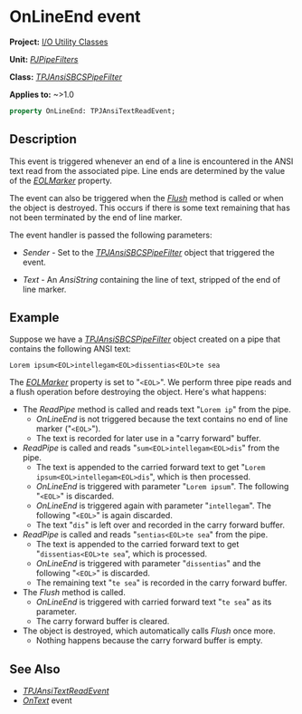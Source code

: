 # OnLineEnd event

**Project:** [I/O Utility Classes](../API.md)

**Unit:** [_PJPipeFilters_](./PJPipeFilters.md)

**Class:** [_TPJAnsiSBCSPipeFilter_](./TPJAnsiSBCSPipeFilter.md)

**Applies to:** ~>1.0

```pascal
property OnLineEnd: TPJAnsiTextReadEvent;
```

## Description

This event is triggered whenever an end of a line is encountered in the ANSI text read from the associated pipe. Line ends are determined by the value of the [_EOLMarker_](./TPJAnsiSBCSPipeFilter-EOLMarker.md) property.

The event can also be triggered when the [_Flush_](./TPJAnsiSBCSPipeFilter-Flush.md) method is called or when the object is destroyed. This occurs if there is some text remaining that has not been terminated by the end of line marker.

The event handler is passed the following parameters:

* _Sender_ - Set to the [_TPJAnsiSBCSPipeFilter_](./TPJAnsiSBCSPipeFilter.md) object that triggered the event.

* _Text_ - An _AnsiString_ containing the line of text, stripped of the end of line marker.

## Example

Suppose we have a [_TPJAnsiSBCSPipeFilter_](./TPJAnsiSBCSPipeFilter.md) object created on a pipe that contains the following ANSI text:

    Lorem ipsum<EOL>intellegam<EOL>dissentias<EOL>te sea

The [_EOLMarker_](./TPJAnsiSBCSPipeFilter-EOLMarker.md) property is set to "`<EOL>`". We perform three pipe reads and a flush operation before destroying the object. Here's what happens:

* The _ReadPipe_ method is called and reads text "`Lorem ip`" from the pipe.
  * _OnLineEnd_ is not triggered because the text contains no end of line marker ("`<EOL>`").
  * The text is recorded for later use in a "carry forward" buffer.
* _ReadPipe_ is called and reads "`sum<EOL>intellegam<EOL>dis`" from the pipe.
  * The text is appended to the carried forward text to get "`Lorem ipsum<EOL>intellegam<EOL>dis`", which is then processed.
  * _OnLineEnd_ is triggered with parameter "`Lorem ipsum`". The following "`<EOL>`" is discarded.
  * _OnLineEnd_ is triggered again with parameter "`intellegam`". The following "`<EOL>`" is again discarded.
  * The text "`dis`" is left over and recorded in the carry forward buffer.
* _ReadPipe_ is called and reads "`sentias<EOL>te sea`" from the pipe.
  * The text is appended to the carried forward text to get "`dissentias<EOL>te sea`", which is processed.
  * _OnLineEnd_ is triggered with parameter "`dissentias`" and the following "`<EOL>`" is discarded.
  * The remaining text "`te sea`" is recorded in the carry forward buffer.
* The _Flush_ method is called.
  * _OnLineEnd_ is triggered with carried forward text "`te sea`" as its parameter.
  * The carry forward buffer is cleared.
* The object is destroyed, which automatically calls _Flush_ once more.
  * Nothing happens because the carry forward buffer is empty.

## See Also

* [_TPJAnsiTextReadEvent_](./TPJAnsiTextReadEvent.md)
* [_OnText_](./TPJAnsiSBCSPipeFilter-OnText.md) event
